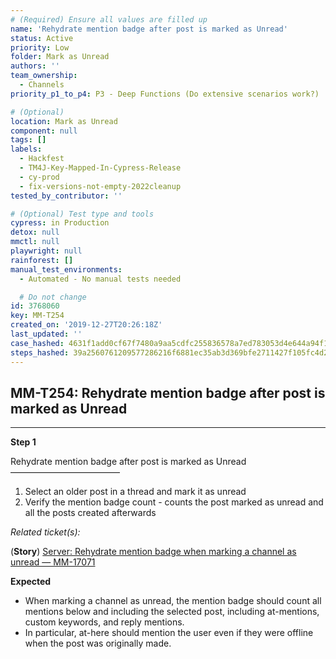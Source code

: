 ```yaml
---
# (Required) Ensure all values are filled up
name: 'Rehydrate mention badge after post is marked as Unread'
status: Active
priority: Low
folder: Mark as Unread
authors: ''
team_ownership:
  - Channels
priority_p1_to_p4: P3 - Deep Functions (Do extensive scenarios work?)

# (Optional)
location: Mark as Unread
component: null
tags: []
labels:
  - Hackfest
  - TM4J-Key-Mapped-In-Cypress-Release
  - cy-prod
  - fix-versions-not-empty-2022cleanup
tested_by_contributor: ''

# (Optional) Test type and tools
cypress: in Production
detox: null
mmctl: null
playwright: null
rainforest: []
manual_test_environments:
  - Automated - No manual tests needed

  # Do not change
id: 3768060
key: MM-T254
created_on: '2019-12-27T20:26:18Z'
last_updated: ''
case_hashed: 4631f1add0cf67f7480a9aa5cdfc255836578a7ed783053d4e644a94f1536fda2583b615d2642d4c97fad0ae5e52a54a
steps_hashed: 39a2560761209577286216f6881ec35ab3d369bfe2711427f105fc4d2603a6a4e426d81b7735cc937b1fd2d432c5dd24
---
```


<!-- (Auto-generated) Based on frontmatter's "key" and "name" -->

## MM-T254: Rehydrate mention badge after post is marked as Unread

---

**Step 1**

Rehydrate mention badge after post is marked as Unread\
–––––––––––––––––––––––––

1. Select an older post in a thread and mark it as unread
2. Verify the mention badge count - counts the post marked as unread and all the posts created afterwards

_Related ticket(s):_

(**Story**) [Server: Rehydrate mention badge when marking a channel as unread — MM-17071](https://mattermost.atlassian.net/browse/MM-17071)

**Expected**

- When marking a channel as unread, the mention badge should count all mentions below and including the selected post, including at-mentions, custom keywords, and reply mentions.
- In particular, at-here should mention the user even if they were offline when the post was originally made.
